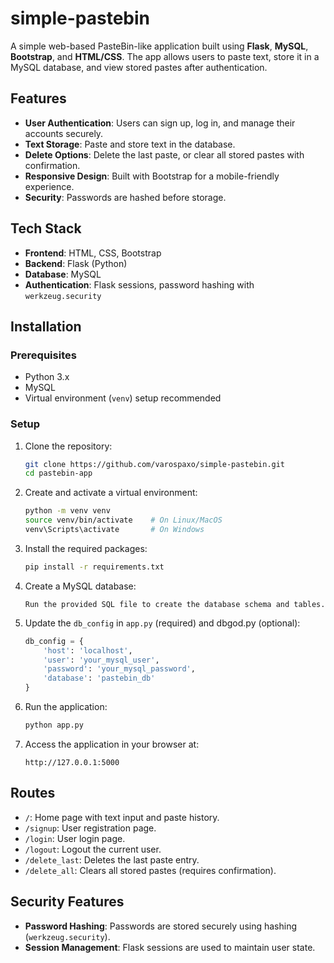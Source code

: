 # simple-pastebin

A simple web-based PasteBin-like application built using **Flask**, **MySQL**, **Bootstrap**, and **HTML/CSS**. The app allows users to paste text, store it in a MySQL database, and view stored pastes after authentication.

## Features

- **User Authentication**: Users can sign up, log in, and manage their accounts securely.
- **Text Storage**: Paste and store text in the database.
- **Delete Options**: Delete the last paste, or clear all stored pastes with confirmation.
- **Responsive Design**: Built with Bootstrap for a mobile-friendly experience.
- **Security**: Passwords are hashed before storage.

## Tech Stack

- **Frontend**: HTML, CSS, Bootstrap
- **Backend**: Flask (Python)
- **Database**: MySQL
- **Authentication**: Flask sessions, password hashing with `werkzeug.security`

## Installation

### Prerequisites

- Python 3.x
- MySQL
- Virtual environment (`venv`) setup recommended

### Setup

1. Clone the repository:

    ```bash
    git clone https://github.com/varospaxo/simple-pastebin.git
    cd pastebin-app
    ```

2. Create and activate a virtual environment:

    ```bash
    python -m venv venv
    source venv/bin/activate    # On Linux/MacOS
    venv\Scripts\activate       # On Windows
    ```

3. Install the required packages:

    ```bash
    pip install -r requirements.txt
    ```

4. Create a MySQL database:
    ```
    Run the provided SQL file to create the database schema and tables.
    ```

5. Update the `db_config` in `app.py` (required) and dbgod.py (optional):

    ```python
    db_config = {
        'host': 'localhost',
        'user': 'your_mysql_user',
        'password': 'your_mysql_password',
        'database': 'pastebin_db'
    }
    ```

6. Run the application:

    ```bash
    python app.py
    ```

7. Access the application in your browser at:

    ```
    http://127.0.0.1:5000
    ```

## Routes

- `/`: Home page with text input and paste history.
- `/signup`: User registration page.
- `/login`: User login page.
- `/logout`: Logout the current user.
- `/delete_last`: Deletes the last paste entry.
- `/delete_all`: Clears all stored pastes (requires confirmation).

## Security Features

- **Password Hashing**: Passwords are stored securely using hashing (`werkzeug.security`).
- **Session Management**: Flask sessions are used to maintain user state.


